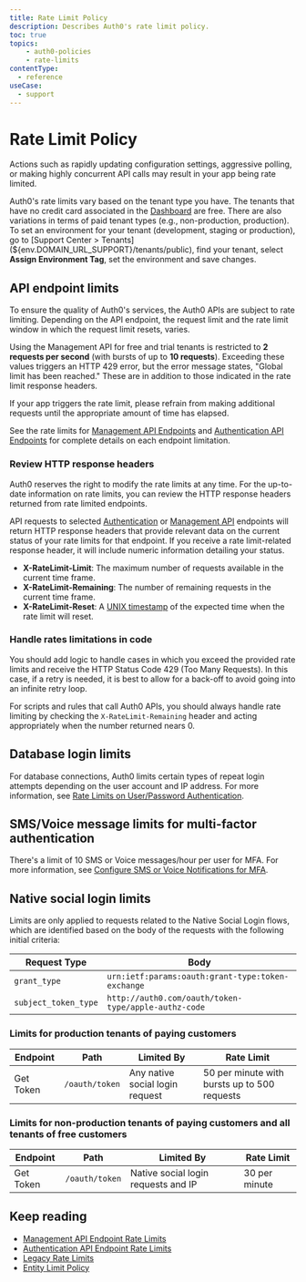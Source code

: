 ```yaml
---
title: Rate Limit Policy
description: Describes Auth0's rate limit policy.
toc: true 
topics:
    - auth0-policies
    - rate-limits
contentType:
  - reference
useCase:
  - support
---
```

# Rate Limit Policy

Actions such as rapidly updating configuration settings, aggressive polling, or making highly concurrent API calls may result in your app being rate limited.

Auth0's rate limits vary based on the tenant type you have. The tenants that have no credit card associated in the [Dashboard](${manage_url}/#/tenant/billing/payment) are free. There are also variations in terms of paid tenant types (e.g., non-production, production). To set an environment for your tenant (development, staging or production), go to [Support Center > Tenants](${env.DOMAIN_URL_SUPPORT}/tenants/public), find your tenant, select __Assign Environment Tag__, set the environment and save changes.

## API endpoint limits

To ensure the quality of Auth0's services, the Auth0 APIs are subject to rate limiting. Depending on the API endpoint, the request limit and the rate limit window in which the request limit resets, varies. 

Using the Management API for free and trial tenants is restricted to **2 requests per second** (with bursts of up to **10 requests**). Exceeding these values triggers an HTTP 429 error, but the error message states, "Global limit has been reached." These are in addition to those indicated in the rate limit response headers.

If your app triggers the rate limit, please refrain from making additional requests until the appropriate amount of time has elapsed.

See the rate limits for [Management API Endpoints](/policies/rate-limits-mgmt-api) and [Authentication API Endpoints](/policies/rate-limits-auth-api) for complete details on each endpoint limitation. 

### Review HTTP response headers

Auth0 reserves the right to modify the rate limits at any time. For the up-to-date information on rate limits, you can review the HTTP response headers returned from rate limited endpoints.

API requests to selected [Authentication](/api/authentication) or [Management API](/api/management/v2) endpoints will return HTTP response headers that provide relevant data on the current status of your rate limits for that endpoint. If you receive a rate limit-related response header, it will include numeric information detailing your status.

* **X-RateLimit-Limit**: The maximum number of requests available in the current time frame.
* **X-RateLimit-Remaining**: The number of remaining requests in the current time frame.
* **X-RateLimit-Reset**: A [UNIX timestamp](https://en.wikipedia.org/wiki/Unix_time) of the expected time when the rate limit will reset.

### Handle rates limitations in code

You should add logic to handle cases in which you exceed the provided rate limits and receive the HTTP Status Code 429 (Too Many Requests). In this case, if a retry is needed, it is best to allow for a back-off to avoid going into an infinite retry loop.

For scripts and rules that call Auth0 APIs, you should always handle rate limiting by checking the `X-RateLimit-Remaining` header and acting appropriately when the number returned nears 0. 

## Database login limits

For database connections, Auth0 limits certain types of repeat login attempts depending on the user account and IP address. For more information, see [Rate Limits on User/Password Authentication](/connections/database/rate-limits).

## SMS/Voice message limits for multi-factor authentication

There's a limit of 10 SMS or Voice messages/hour per user for MFA. For more information, see [Configure SMS or Voice Notifications for MFA](/mfa/guides/configure-phone).

## Native social login limits

Limits are only applied to requests related to the Native Social Login flows, which are identified based on the body of the requests with the following initial criteria:

| Request Type | Body |
| - | - |
| `grant_type` | `urn:ietf:params:oauth:grant-type:token-exchange` |
| `subject_token_type` | `http://auth0.com/oauth/token-type/apple-authz-code` |

### Limits for production tenants of paying customers

| Endpoint | Path | Limited By | Rate Limit |
| - | - | - | - |
| Get Token | `/oauth/token` | Any native social login request | 50 per minute with bursts up to 500 requests |

### Limits for non-production tenants of paying customers and all tenants of free customers

| Endpoint | Path | Limited By | Rate Limit |
| - | - | - | - |
| Get Token | `/oauth/token` | Native social login requests and IP | 30 per minute |

## Keep reading

* [Management API Endpoint Rate Limits](/policies/rate-limits-mgmt-api)
* [Authentication API Endpoint Rate Limits](/policies/rate-limits-auth-api)
* [Legacy Rate Limits](/policies/legacy-rate-limits)
* [Entity Limit Policy](/policies/entity-limits)
